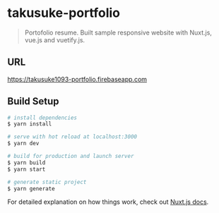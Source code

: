 # takusuke-portfolio

> Portofolio resume. Built sample responsive website with Nuxt.js, vue.js and vuetify.js.

## URL

https://takusuke1093-portfolio.firebaseapp.com

## Build Setup

``` bash
# install dependencies
$ yarn install

# serve with hot reload at localhost:3000
$ yarn dev

# build for production and launch server
$ yarn build
$ yarn start

# generate static project
$ yarn generate
```

For detailed explanation on how things work, check out [Nuxt.js docs](https://nuxtjs.org).
